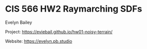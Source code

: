 # CIS 566 HW2 Raymarching SDFs

Evelyn Bailey

Project: https://eviebail.github.io/hw01-noisy-terrain/

Website: https://evelyn.pb.studio
